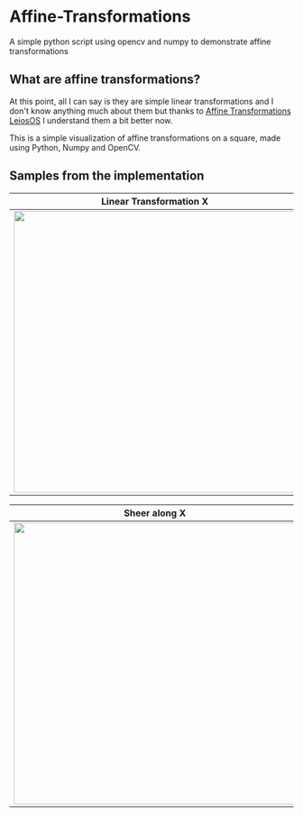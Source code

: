 # Affine-Transformations
A simple python script using opencv and numpy to demonstrate affine transformations

## What are affine transformations?
At this point, all I can say is they are simple linear transformations and I don't know anything much about them but thanks to [Affine Transformations LeiosOS](https://www.youtube.com/watch?v=E3Phj6J287o) I understand them a bit better now. 

This is a simple visualization of affine transformations on a square, made using Python, Numpy and OpenCV. 

## Samples from the implementation

| Linear Transformation X | Linear Transformation Y |
| ------------- | ------------- |
| <img src="https://user-images.githubusercontent.com/40448838/126390193-5fc5fabc-3c7b-492d-bb81-b480897576a4.gif" width="500" height="500"> | <img src="https://user-images.githubusercontent.com/40448838/126391029-50955a00-a06c-49d1-92a7-9e8a02918e0b.gif" width="500" height="500"> |

| Sheer along X | Sheer along Y |
| ------------- | ------------- |
| <img src="https://user-images.githubusercontent.com/40448838/126391568-cff6e06f-bce8-41f7-887b-a382ad0edd6d.gif" width="500" height="500"> | <img src="https://user-images.githubusercontent.com/40448838/126391778-9f1b69fa-2727-46ce-87bc-e6635719aa6f.gif" width="500" height="500"> |

